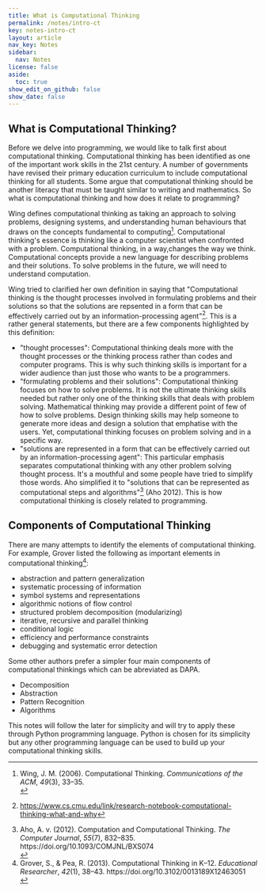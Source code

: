 ```yaml
---
title: What is Computational Thinking
permalink: /notes/intro-ct
key: notes-intro-ct
layout: article
nav_key: Notes
sidebar:
  nav: Notes
license: false
aside:
  toc: true
show_edit_on_github: false
show_date: false
---
```


## What is Computational Thinking?
Before we delve into programming, we would like to talk first about computational thinking. Computational thinking has been identified as one of the important work skills in the 21st century. A number of governments have revised their primary education curriculum to include computational thinking for all students. Some argue that computational thinking should be another literacy that must be taught similar to writing and mathematics. So what is computational thinking and how does it relate to programming?

Wing defines computational thinking as taking an approach to solving problems, designing systems, and understanding human behaviours that draws on the concepts fundamental to computing[^1]. Computational thinking's essence is thinking like a computer scientist when confronted with a problem. Computational thinking, in a way,changes the way we think. Computational concepts provide a new language for describing problems and their solutions. To solve problems in the future, we will need to understand computation.


[^1]: <div class="csl-entry">Wing, J. M. (2006). Computational Thinking. <i>Communications of the ACM</i>, <i>49</i>(3), 33–35.</div> 

Wing tried to clarified her own definition in saying that "Computational thinking is the thought processes involved in formulating problems and their solutions so that the solutions are repsented in a form that can be effectively carried out by an information-processing agent"[^2].  This is a rather general statements, but there are a few components highlighted by this definition:
- "thought processes": Computational thinking deals more with the thought processes or the thinking process rather than codes and computer programs. This is why such thinking skills is important for a wider audience than just those who wants to be a programmers.
- "formulating problems and their solutions": Computational thinking focuses on how to solve problems. It is not the ultimate thinking skills needed but rather only one of the  thinking skills that deals with problem solving. Mathematical thinking may provide a different point of few of how to solve problems. Design thinking skills may help someone to generate more ideas and design a solution that emphatise with the users. Yet, computational thinking focuses on problem solving and in a specific way.
- "solutions are represented in a form that can be effectively carried out by an information-processing agent": This particular emphasis separates computational thinking with any other problem solving thought process. It's a mouthful and some people have tried to simplify those words. Aho simplified it to "solutions that can be represented as computational steps and algorithms"[^3] (Aho 2012). This is how computational thinking is closely related to programming. 

[^2]: https://www.cs.cmu.edu/link/research-notebook-computational-thinking-what-and-why 

[^3]: <div class="csl-entry">Aho, A. v. (2012). Computation and Computational Thinking. <i>The Computer Journal</i>, <i>55</i>(7), 832–835. https://doi.org/10.1093/COMJNL/BXS074</div>

## Components of Computational Thinking

There are many attempts to identify the elements of computational thinking. For example, Grover listed the following as important elements in computational thinking[^4]:
- abstraction and pattern generalization
- systematic processing of information
- symbol systems and representations
- algorithmic notions of flow control
- structured problem decomposition (modularizing)
- iterative, recursive and parallel thinking
- conditional logic
- efficiency and performance constraints
- debugging and systematic error detection

[^4]: <div class="csl-entry">Grover, S., &#38; Pea, R. (2013). Computational Thinking in K–12. <i>Educational Researcher</i>, <i>42</i>(1), 38–43. https://doi.org/10.3102/0013189X12463051</div>

Some other authors prefer a simpler four main components of computational thinkings which can be abreviated as DAPA. 
- Decomposition
- Abstraction
- Pattern Recognition
- Algorithms

This notes will follow the later for simplicity and will try to apply these through Python programming language. Python is chosen for its simplicity but any other programming language can be used to build up your computational thinking skills. 


